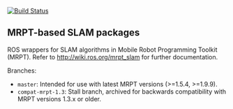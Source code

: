 [![Build Status](https://travis-ci.org/mrpt-ros-pkg/mrpt_slam.svg?branch=master)](https://travis-ci.org/mrpt-ros-pkg/mrpt_slam)

MRPT-based SLAM packages
-------------------------

ROS wrappers for SLAM algorithms in Mobile Robot Programming Toolkit (MRPT).
Refer to http://wiki.ros.org/mrpt_slam for further documentation.

Branches:
  * `master`: Intended for use with latest MRPT versions (>=1.5.4, >=1.9.9).
  * `compat-mrpt-1.3`: Stall branch, archived for backwards compatibility with MRPT versions 1.3.x or older.
